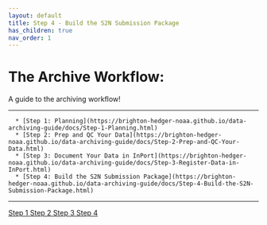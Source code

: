 ```yaml
---
layout: default
title: Step 4 - Build the S2N Submission Package
has_children: true
nav_order: 1
---
```


# The Archive Workflow:

A guide to the archiving workflow!

---

      * [Step 1: Planning](https://brighton-hedger-noaa.github.io/data-archiving-guide/docs/Step-1-Planning.html)
      * [Step 2: Prep and QC Your Data](https://brighton-hedger-noaa.github.io/data-archiving-guide/docs/Step-2-Prep-and-QC-Your-Data.html)
      * [Step 3: Document Your Data in InPort](https://brighton-hedger-noaa.github.io/data-archiving-guide/docs/Step-3-Register-Data-in-InPort.html)
      * [Step 4: Build the S2N Submission Package](https://brighton-hedger-noaa.github.io/data-archiving-guide/docs/Step-4-Build-the-S2N-Submission-Package.html)

  
---
<a href="{{ '/docs/Step-1-Planning.html' | relative_url }}" class="btn btn-custom fs-6 mb-4 mb-md-0">
  Step 1
</a>
<a href="{{ '/docs/Step-2-Prep-and-QC-Your-Data.html' | relative_url }}" class="btn btn-custom fs-6 mb-4 mb-md-0">
  Step 2
</a>
<a href="{{ '/docs/Step-3-Register-Data-in-InPort.html' | relative_url }}" class="btn btn-custom fs-6 mb-4 mb-md-0">
  Step 3
</a>
<a href="{{ '/docs/Step-4-Build-the-S2N-Submission-Package.html' | relative_url }}" class="btn btn-custom fs-6 mb-4 mb-md-0">
  Step 4
</a>
